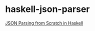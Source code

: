 # haskell-json-parser

[JSON Parsing from Scratch in Haskell](https://abhinavsarkar.net/posts/json-parsing-from-scratch-in-haskell/#parser)
